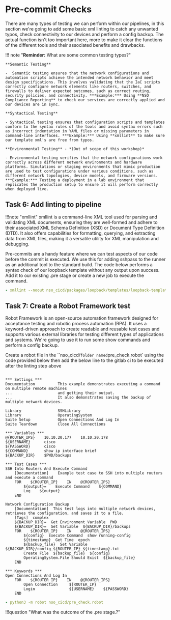 # Pre-commit Checks

There are many types of testing we can perform within our pipelines, in this section we're going to add some basic xml linting to catch any unwanted typos, check connectivity to our devices and perform a config backup. The actual function isn't too important here, more to make it clear the functions of the different tools and their associated benefits and drawbacks.

!!! note "**Reminder:** What are some common testing types?"

    **Semantic Testing**

    -  Semantic testing ensures that the network configurations and automation scripts achieve the intended network behavior and meet design specifications. This involves validating that the IaC scripts correctly configure network elements like routers, switches, and firewalls to deliver expected outcomes, such as correct routing, security policies, and connectivity. ***Example:*** Using **NSO Compliance Reporting** to check our services are correctly applied and our devices are in sync. 

    **Syntactical Testing**

    - Syntactical testing ensures that configuration scripts and templates conform to the syntax rules of the tools and avoid syntax errors such as incorrect indentation in YAML files or missing parameters in command-line interfaces. ***Example:*** Using **xmllint** to make sure our template xml's are free from typos.

    **Environmental Testing** - *(Out of scope of this workshop)*

    - Environmental testing verifies that the network configurations work correctly across different network environments and hardware platforms. Simulations or staging environments that mimic production are used to test configurations under various conditions, such as different network topologies, device models, and firmware versions. ***Example:*** Testing a deployment in a lab environment that replicates the production setup to ensure it will perform correctly when deployed live.


## Task 6: Add linting to pipeline

!!!note "xmllint"
    xmllint is a command-line XML tool used for parsing and validating XML documents, ensuring they are well-formed and adhere to their associated XML Schema Definition (XSD) or Document Type Definition (DTD). It also offers capabilities for formatting, querying, and extracting data from XML files, making it a versatile utility for XML manipulation and debugging.

Pre-commits are a handy feature where we can test aspects of our code before the commit is executed. We use this for adding sshpass to the runner as an additional tool to the standard build. The code below performs a syntax check of our loopback template without any output upon success. Add it to our existing .pre stage or create a new job to execute the command. 
```yml    
- xmllint --noout nso_cicd/packages/loopback/templates/loopback-template.xml
```

## Task 7: Create a Robot Framework test

Robot Framework is an open-source automation framework designed for acceptance testing and robotic process automation (RPA). It uses a keyword-driven approach to create readable and reusable test cases and supports various external libraries for testing different types of applications and systems. We're going to use it to run some show commands and perform a config backup. 


Create a robot file in the ``nso_cicd/` folder named `pre_check.robot` using the code provided below then add the below line to the gitlab ci to be executed after the linting step above


```robotframework

*** Settings ***
Documentation          This example demonstrates executing a command on multiple remote machines
...                    and getting their output.
...                    It also demonstrates saving the backup of multiple network devices.

Library                SSHLibrary
Library                OperatingSystem   
Suite Setup            Open Connections And Log In
Suite Teardown         Close All Connections

*** Variables ***
@{ROUTER_IPS}    10.10.20.177    10.10.20.178
${USERNAME}      cisco
${PASSWORD}      cisco
${COMMAND}       show ip interface brief
${BACKUP_DIR}    $PWD/backups

*** Test Cases ***
SSH Into Routers And Execute Command
    [Documentation]    Example test case to SSH into multiple routers and execute a command
    FOR    ${ROUTER_IP}    IN    @{ROUTER_IPS}
        ${output}=    Execute Command    ${COMMAND}
        Log    ${output}
    END

Network Configuration Backup
    [Documentation]  This test logs into multiple network devices, retrieves the configuration, and saves it to a file.
    [Tags]  complex
    ${BACKUP_DIR}=  Get Environment Variable  PWD
    ${BACKUP_DIR}=  Set Variable  ${BACKUP_DIR}/backups
    FOR    ${ROUTER_IP}    IN    @{ROUTER_IPS}
        ${config}  Execute Command  show running-config
        ${timestamp}  Get Time  epoch
        ${backup_file}  Set Variable  ${BACKUP_DIR}/config_${ROUTER_IP}_${timestamp}.txt
        Create File  ${backup_file}  ${config}
        OperatingSystem.File Should Exist  ${backup_file}
    END

*** Keywords ***
Open Connections And Log In
    FOR    ${ROUTER_IP}    IN    @{ROUTER_IPS}
        Open Connection     ${ROUTER_IP}
        Login               ${USERNAME}    ${PASSWORD}
    END
```


```yml
- python3 -m robot nso_cicd/pre_check.robot
```

!!!question "What was the outcome of the .pre stage.?"